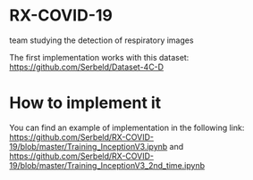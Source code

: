 # RX-COVID-19

team studying the detection of respiratory images

The first implementation works with this dataset:
https://github.com/Serbeld/Dataset-4C-D

# How to implement it

You can find an example of implementation in the following link: 
https://github.com/Serbeld/RX-COVID-19/blob/master/Training_InceptionV3.ipynb
and 
https://github.com/Serbeld/RX-COVID-19/blob/master/Training_InceptionV3_2nd_time.ipynb
